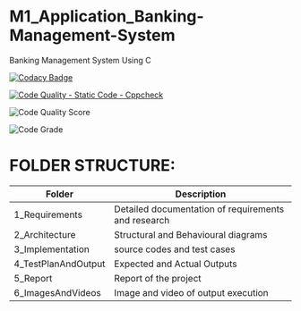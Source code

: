 # M1_Application_Banking-Management-System

Banking Management System Using C

[![Codacy Badge](https://app.codacy.com/project/badge/Grade/4ca0bdf12c3a4d6aa69ddaadc8a71ff1)](https://www.codacy.com/gh/shameerwahab786/M1_Application_Banking-Management-System/dashboard?utm_source=github.com&amp;utm_medium=referral&amp;utm_content=shameerwahab786/M1_Application_Banking-Management-System&amp;utm_campaign=Badge_Grade)

[![Code Quality - Static Code - Cppcheck](https://github.com/shameerwahab786/M1_Application_Banking-Management-System/actions/workflows/cppcheck.yml/badge.svg)](https://github.com/shameerwahab786/M1_Application_Banking-Management-System/actions/workflows/cppcheck.yml)


![Code Quality Score](https://api.codiga.io/project/29999/score/svg)

![Code Grade](https://api.codiga.io/project/29999/status/svg)



# FOLDER STRUCTURE:

| Folder |	Description |
|--------| -------------|
|1_Requirements|	Detailed documentation of requirements and research|
|2_Architecture|	Structural and Behavioural diagrams|
|3_Implementation|	source codes and test cases|
|4_TestPlanAndOutput|	Expected and Actual Outputs|
|5_Report|	Report of the project|
|6_ImagesAndVideos|	Image and video of output execution|
